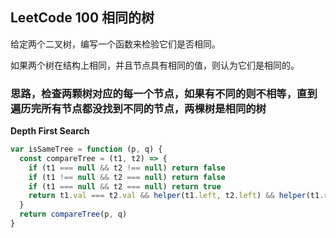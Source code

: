 ## LeetCode 100 相同的树

给定两个二叉树，编写一个函数来检验它们是否相同。

如果两个树在结构上相同，并且节点具有相同的值，则认为它们是相同的。

### 思路，检查两颗树对应的每一个节点，如果有不同的则不相等，直到遍历完所有节点都没找到不同的节点，两棵树是相同的树

**Depth First Search**

```javascript 
var isSameTree = function (p, q) {
  const compareTree = (t1, t2) => {
    if (t1 === null && t2 !== null) return false
    if (t1 !== null && t2 === null) return false
    if (t1 === null && t2 === null) return true
    return t1.val === t2.val && helper(t1.left, t2.left) && helper(t1.right, t2.right)
  }
  return compareTree(p, q)
}
```